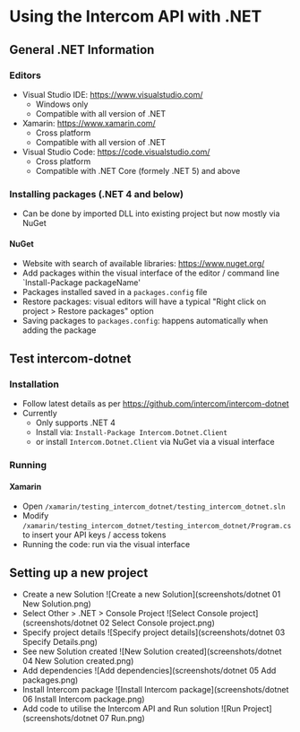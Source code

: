 # Using the Intercom API with .NET 

## General .NET Information

### Editors
- Visual Studio IDE: https://www.visualstudio.com/
	- Windows only
	- Compatible with all version of .NET
- Xamarin: https://www.xamarin.com/
	- Cross platform
	- Compatible with all version of .NET
- Visual Studio Code: https://code.visualstudio.com/
	- Cross platform
	- Compatible with .NET Core (formely .NET 5) and above


### Installing packages (.NET 4 and below)
- Can be done by imported DLL into existing project but now mostly via NuGet

#### NuGet
- Website with search of available libraries: https://www.nuget.org/ 
- Add packages within the visual interface of the editor / command line `Install-Package packageName'
- Packages installed saved in a `packages.config` file
- Restore packages: visual editors will have a typical "Right click on project > Restore packages" option
- Saving packages to `packages.config`: happens automatically when adding the package

## Test intercom-dotnet

### Installation

- Follow latest details as per https://github.com/intercom/intercom-dotnet
- Currently
    - Only supports .NET 4
    - Install via: `Install-Package Intercom.Dotnet.Client`
    - or install `Intercom.Dotnet.Client` via NuGet via a visual interface


### Running 

#### Xamarin
- Open `/xamarin/testing_intercom_dotnet/testing_intercom_dotnet.sln`
- Modify `/xamarin/testing_intercom_dotnet/testing_intercom_dotnet/Program.cs` to insert your API keys / access tokens 
- Running the code: run via the visual interface

## Setting up a new project

- Create a new Solution
![Create a new Solution](screenshots/dotnet 01 New Solution.png)
- Select Other > .NET > Console Project
![Select Console project](screenshots/dotnet 02 Select Console project.png)
- Specify project details
![Specify project details](screenshots/dotnet 03 Specify Details.png)
- See new Solution created
![New Solution created](screenshots/dotnet 04 New Solution created.png)
- Add dependencies
![Add dependencies](screenshots/dotnet 05 Add packages.png)
- Install Intercom package
![Install Intercom package](screenshots/dotnet 06 Install Intercom package.png)
- Add code to utilise the Intercom API and Run solution
![Run Project](screenshots/dotnet 07 Run.png)
